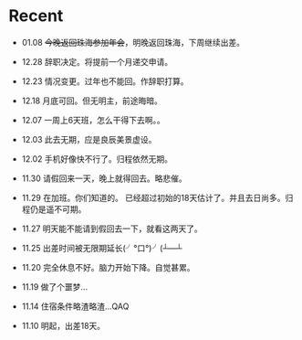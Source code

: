 Recent
======

- 01.08 ~~今晚返回珠海参加年会~~，明晚返回珠海，下周继续出差。

- 12.28 辞职决定。将提前一个月递交申请。

- 12.23 情况变更。过年也不能回。作辞职打算。

- 12.18 月底可回。但无明主，前途晦暗。

- 12.07 一周上6天班，怎么干得下去啊。。

- 12.03 此去无期，应是良辰美景虚设。

- 12.02 手机好像快不行了。归程依然无期。

- 11.30 请假回来一天，晚上就得回去。略悲催。

- 11.29 在加班。你们知道的。
已经超过初始的18天估计了。并且去日尚多。归程仍是遥不可期。

- 11.27 明天能不能请到假回去一下，就看这两天了。

- 11.25 出差时间被无限期延长(╯°口°)╯(┴—┴

- 11.20 完全休息不好。脑力开始下降。自觉甚累。

- 11.19 做了个噩梦...

- 11.14 住宿条件略渣略渣...QAQ

- 11.10 明起，出差18天。
